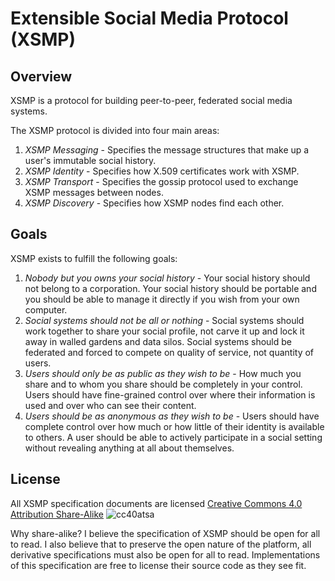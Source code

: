 # Extensible Social Media Protocol (XSMP)

## Overview
XSMP is a protocol for building peer-to-peer, federated social media systems. 

The XSMP protocol is divided into four main areas:
1. _XSMP Messaging_ - Specifies the message structures that make up a user's immutable social history.
2. _XSMP Identity_ - Specifies how X.509 certificates work with XSMP.
3. _XSMP Transport_ - Specifies the gossip protocol used to exchange XSMP messages between nodes.
4. _XSMP Discovery_ - Specifies how XSMP nodes find each other.

## Goals
XSMP exists to fulfill the following goals:
1. _Nobody but you owns your social history_ - Your social history should not belong to a corporation. Your social history should be portable and you should be able to manage it directly if you wish from your own computer.
2. _Social systems should not be all or nothing_ - Social systems should work together to share your social profile, not carve it up and lock it away in walled gardens and data silos. Social systems should be federated and forced to compete on quality of service, not quantity of users.
3. _Users should only be as public as they wish to be_ - How much you share and to whom you share should be completely in your control. Users should have fine-grained control over where their information is used and over who can see their content.
4. _Users should be as anonymous as they wish to be_ - Users should have complete control over how much or how little of their identity is available to others. A user should be able to actively participate in a social setting without revealing anything at all about themselves.

## License
All XSMP specification documents are licensed [Creative Commons 4.0 Attribution Share-Alike](https://creativecommons.org/licenses/by-sa/4.0/)
![cc40atsa](https://licensebuttons.net/l/by-sa/4.0/88x31.png)

Why share-alike? I believe the specification of XSMP should be open for all to read. I also believe that to preserve the open nature of the platform, all derivative specifications must also be open for all to read. Implementations of this specification are free to license their source code as they see fit.
